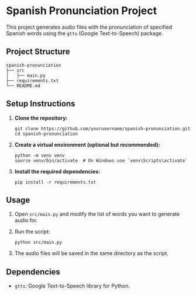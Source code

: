 # Spanish Pronunciation Project

This project generates audio files with the pronunciation of specified Spanish words using the `gtts` (Google Text-to-Speech) package.

## Project Structure

```
spanish-pronunciation
├── src
│   ├── main.py
├── requirements.txt
└── README.md
```

## Setup Instructions

1. **Clone the repository:**
   ```
   git clone https://github.com/yourusername/spanish-pronunciation.git
   cd spanish-pronunciation
   ```

2. **Create a virtual environment (optional but recommended):**
   ```
   python -m venv venv
   source venv/bin/activate  # On Windows use `venv\Scripts\activate`
   ```

3. **Install the required dependencies:**
   ```
   pip install -r requirements.txt
   ```

## Usage

1. Open `src/main.py` and modify the list of words you want to generate audio for.
2. Run the script:
   ```
   python src/main.py
   ```

3. The audio files will be saved in the same directory as the script.

## Dependencies

- `gtts`: Google Text-to-Speech library for Python.
